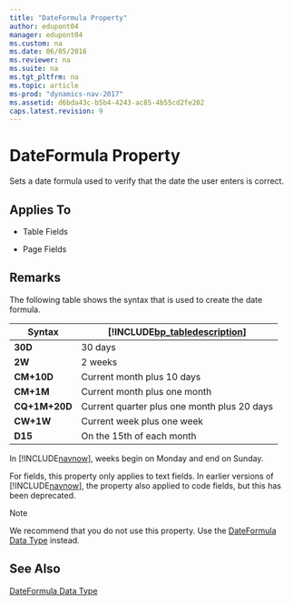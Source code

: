 ```yaml
---
title: "DateFormula Property"
author: edupont04
manager: edupont04
ms.custom: na
ms.date: 06/05/2016
ms.reviewer: na
ms.suite: na
ms.tgt_pltfrm: na
ms.topic: article
ms-prod: "dynamics-nav-2017"
ms.assetid: d6bda43c-b5b4-4243-ac85-4b55cd2fe202
caps.latest.revision: 9
---
```

# DateFormula Property
Sets a date formula used to verify that the date the user enters is correct.  

## Applies To  

-   Table Fields  

-   Page Fields  

## Remarks  
 The following table shows the syntax that is used to create the date formula.  

|Syntax|[!INCLUDE[bp_tabledescription](includes/bp_tabledescription_md.md)]|  
|------------|---------------------------------------|  
|**30D**|30 days|  
|**2W**|2 weeks|  
|**CM+10D**|Current month plus 10 days|  
|**CM+1M**|Current month plus one month|  
|**CQ+1M+20D**|Current quarter plus one month plus 20 days|  
|**CW+1W**|Current week plus one week|  
|**D15**|On the 15th of each month|  

 In [!INCLUDE[navnow](includes/navnow_md.md)], weeks begin on Monday and end on Sunday.  

 For fields, this property only applies to text fields. In earlier versions of [!INCLUDE[navnow](includes/navnow_md.md)], the property also applied to code fields, but this has been deprecated.

> [!NOTE]  
>  We recommend that you do not use this property. Use the [DateFormula Data Type](DateFormula-Data-Type.md) instead.  

## See Also  
 [DateFormula Data Type](DateFormula-Data-Type.md)
